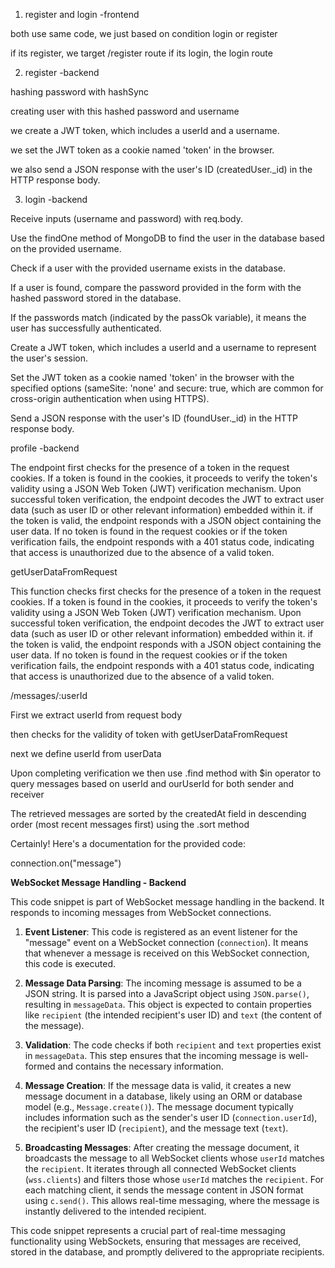 1. register and login -frontend 

both use same code, we just based on condition login or register

if its register, we target /register route
if its login, the login route 

2. register  -backend

hashing password with hashSync

creating user with this hashed password and username

we create a JWT token, which includes a userId and a username.

we set the JWT token as a cookie named 'token' in the browser.

we also send a JSON response with the user's ID (createdUser._id) in the HTTP response body.


3. login -backend 

Receive inputs (username and password) with req.body.

Use the findOne method of MongoDB to find the user in the database based on the provided username.

Check if a user with the provided username exists in the database.

If a user is found, compare the password provided in the form with the hashed password stored in the database.

If the passwords match (indicated by the passOk variable), it means the user has successfully authenticated.

Create a JWT token, which includes a userId and a username to represent the user's session.

Set the JWT token as a cookie named 'token' in the browser with the specified options (sameSite: 'none' and secure: true, which are common for cross-origin authentication when using HTTPS).

Send a JSON response with the user's ID (foundUser._id) in the HTTP response body.


profile -backend

The endpoint first checks for the presence of a token in the request cookies. 
 If a token is found in the cookies, it proceeds to verify the token's validity using a JSON Web Token (JWT) verification mechanism. 
 Upon successful token verification, the endpoint decodes the JWT to extract user data (such as user ID or other relevant information) embedded within it.
 if the token is valid, the endpoint responds with a JSON object containing the user data. If no token is found in the request cookies or if the token verification fails, the endpoint responds with a 401 status code, indicating that access is unauthorized due to the absence of a valid token.

getUserDataFromRequest 

This function checks  first checks for the presence of a token in the request cookies.
If a token is found in the cookies, it proceeds to verify the token's validity using a JSON Web Token (JWT) verification mechanism. 
 Upon successful token verification, the endpoint decodes the JWT to extract user data (such as user ID or other relevant information) embedded within it.
 if the token is valid, the endpoint responds with a JSON object containing the user data. If no token is found in the request cookies or if the token verification fails, the endpoint responds with a 401 status code, indicating that access is unauthorized due to the absence of a valid token.

/messages/:userId 

First we extract userId from request body

then checks for the validity of token with getUserDataFromRequest

next we define userId from userData

Upon completing verification we then use .find method with $in operator to query messages based on userId and ourUserId for both sender and receiver 

The retrieved messages are sorted by the createdAt field in descending order (most recent messages first) using the .sort method



Certainly! Here's a documentation for the provided code:


connection.on("message")

**WebSocket Message Handling - Backend**

This code snippet is part of WebSocket message handling in the backend. It responds to incoming messages from WebSocket connections. 

1. **Event Listener**: This code is registered as an event listener for the "message" event on a WebSocket connection (`connection`). It means that whenever a message is received on this WebSocket connection, this code is executed.

2. **Message Data Parsing**: The incoming message is assumed to be a JSON string. It is parsed into a JavaScript object using `JSON.parse()`, resulting in `messageData`. This object is expected to contain properties like `recipient` (the intended recipient's user ID) and `text` (the content of the message).

3. **Validation**: The code checks if both `recipient` and `text` properties exist in `messageData`. This step ensures that the incoming message is well-formed and contains the necessary information.

4. **Message Creation**: If the message data is valid, it creates a new message document in a database, likely using an ORM or database model (e.g., `Message.create()`). The message document typically includes information such as the sender's user ID (`connection.userId`), the recipient's user ID (`recipient`), and the message text (`text`).

5. **Broadcasting Messages**: After creating the message document, it broadcasts the message to all WebSocket clients whose `userId` matches the `recipient`. It iterates through all connected WebSocket clients (`wss.clients`) and filters those whose `userId` matches the `recipient`. For each matching client, it sends the message content in JSON format using `c.send()`. This allows real-time messaging, where the message is instantly delivered to the intended recipient.

This code snippet represents a crucial part of real-time messaging functionality using WebSockets, ensuring that messages are received, stored in the database, and promptly delivered to the appropriate recipients.
